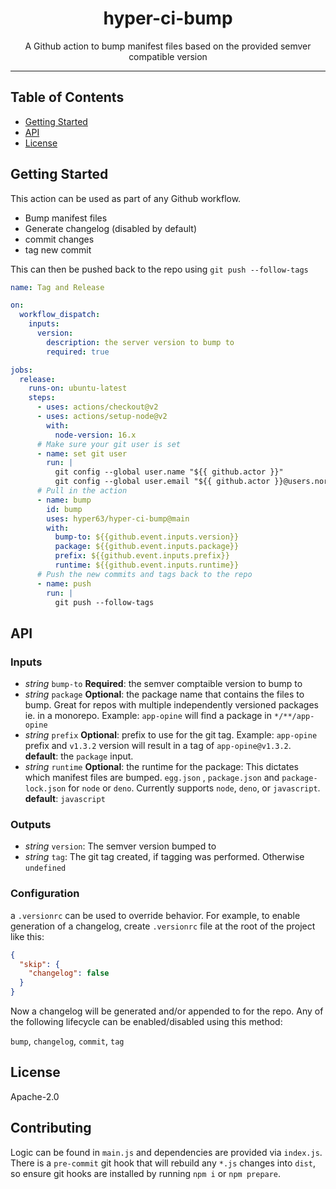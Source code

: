 <h1 align="center">hyper-ci-bump</h1>
<p align="center">A Github action to bump manifest files based on the provided semver compatible version</p>
</p>

---

## Table of Contents

- [Getting Started](#getting-started)
- [API](#api)
- [License](#license)

## Getting Started

This action can be used as part of any Github workflow.

- Bump manifest files
- Generate changelog (disabled by default)
- commit changes
- tag new commit

This can then be pushed back to the repo using `git push --follow-tags`

```yml
name: Tag and Release

on:
  workflow_dispatch:
    inputs:
      version:
        description: the server version to bump to
        required: true

jobs:
  release:
    runs-on: ubuntu-latest
    steps:
      - uses: actions/checkout@v2
      - uses: actions/setup-node@v2
        with:
          node-version: 16.x
      # Make sure your git user is set
      - name: set git user
        run: |
          git config --global user.name "${{ github.actor }}"
          git config --global user.email "${{ github.actor }}@users.noreply.github.com"
      # Pull in the action
      - name: bump
        id: bump
        uses: hyper63/hyper-ci-bump@main
        with:
          bump-to: ${{github.event.inputs.version}}
          package: ${{github.event.inputs.package}}
          prefix: ${{github.event.inputs.prefix}}
          runtime: ${{github.event.inputs.runtime}}
      # Push the new commits and tags back to the repo
      - name: push
        run: |
          git push --follow-tags
```

## API

### Inputs

- *string* `bump-to` **Required**: the semver comptaible version to bump to
- *string* `package` **Optional**: the package name that contains the files to bump. Great for repos with multiple independently versioned packages ie. in a monorepo. Example: `app-opine` will find a package in `*/**/app-opine`
- *string* `prefix` **Optional**: prefix to use for the git tag. Example: `app-opine` prefix and `v1.3.2` version will result in a tag of `app-opine@v1.3.2`. **default**: the `package` input.
- *string* `runtime` **Optional**: the runtime for the package: This dictates which manifest files are bumped. `egg.json` , `package.json` and `package-lock.json` for `node` or `deno`. Currently supports `node`, `deno`, or `javascript`. **default**: `javascript`

### Outputs

- *string* `version`: The semver version bumped to
- *string* `tag`: The git tag created, if tagging was performed. Otherwise `undefined`

### Configuration

a `.versionrc` can be used to override behavior. For example, to enable generation of a changelog, create `.versionrc` file at the root of the project like this:

```json
{
  "skip": {
    "changelog": false
  }
}
```

Now a changelog will be generated and/or appended to for the repo. Any of the following lifecycle can be enabled/disabled using this method:

`bump`, `changelog`, `commit`, `tag`

## License

Apache-2.0

## Contributing

Logic can be found in `main.js` and dependencies are provided via `index.js`. There is a `pre-commit` git hook that will rebuild any `*.js` changes into `dist`, so ensure git hooks are installed by running `npm i` or `npm prepare`. 
